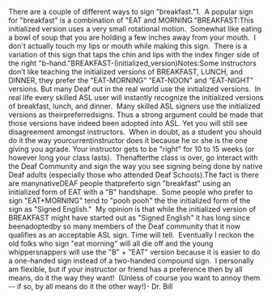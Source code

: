 There are a couple of different 
ways to sign "breakfast."1.  A popular sign for 
"breakfast" is a combination of "EAT and
  MORNING."BREAKFAST:This initialized version uses a very small rotational motion. 
  Somewhat like eating a bowl of soup that you are holding a few inches away
  from your mouth.  I don't actually touch my lips or mouth while making
  this sign.  There is a variation of this sign that taps the chin and lips
  with the index finger side of the right "b-hand."BREAKFAST-(initialized_version)Notes:Some instructors don’t like 
	teaching the initialized versions of BREAKFAST, 
	LUNCH, and DINNER, they prefer the “EAT-MORNING” “EAT-NOON” and “EAT-NIGHT” 
	versions. But many Deaf out in the real world use the initialized 
	versions.  In real life every skilled ASL user will instantly recognize the 
	initialized versions of breakfast, lunch, and dinner.  Many skilled ASL 
	signers use the initialized versions as theirpreferredsigns. Thus a 
	strong argument could be made that those versions have indeed been adopted 
	into ASL. Yet you will 
	still see disagreement amongst instructors.  When in doubt, as a 
	student you should do 
	it the way yourcurrentinstructor does it because he or she is the one 
	giving you agrade. Your instructor gets to be "right" for 10 
	to 15 weeks (or however long your class lasts).  Thenafterthe 
	class is over, go interact with the Deaf Community and sign the way you see 
	signing being done by native Deaf adults (especially those who attended Deaf 
	Schools).The fact is there are manynativeDEAF people thatpreferto sign 
"breakfast" using an initialized form of EAT with a "B" handshape.  Some people who 
prefer to sign "EAT+MORNING"
  tend to "pooh pooh" the the initialized form of the sign as "Signed
  English."  My opinion is that while the initialized version of 
BREAKFAST might have started out as "Signed English" it has long since beenadoptedby so many
  members of the Deaf community that it now qualifies as an acceptable ASL
  sign. Time will tell.  Eventually I reckon the old folks who sign 
"eat morning" will all die off and the young whippersnappers will use the "B" + 
"EAT" version because it is easier to do a one-handed sign instead of a 
two-handed compound sign.  I personally am flexible, but if your instructor or friend has a preference then by all means, do it the 
way they want!  (Unless of course you want to annoy them -- if so, by all 
means do it the other way!)- Dr. Bill